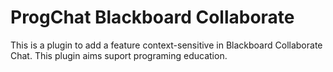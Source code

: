 # ProgChat Blackboard Collaborate
 This is a plugin to add a feature context-sensitive in Blackboard Collaborate Chat. This plugin aims suport programing education.
